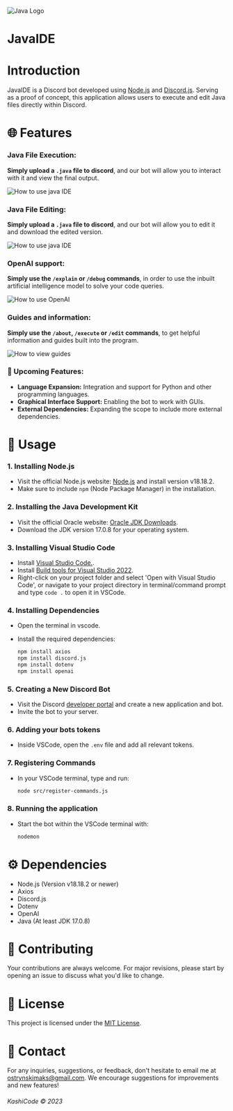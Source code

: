 ![Java Logo](https://i.imgur.com/D1Qwyww.png)

# JavaIDE

# Introduction
JavaIDE is a Discord bot developed using [Node.js](https://nodejs.org/) and [Discord.js](https://discord.js.org/). Serving as a proof of concept, this application allows users to execute and edit Java files directly within Discord.

# 🌐 Features

### Java File Execution:
**Simply upload a `.java` file to discord**, and our bot will allow you to interact with it and view the final output.


![How to use java IDE](https://i.imgur.com/qK5fL96.gif)

### Java File Editing:
**Simply upload a `.java` file to discord**, and our bot will allow you to edit it and download the edited version.

![How to use java IDE](https://i.imgur.com/v55EY8P.gif)

### OpenAI support:
**Simply use the `/explain` or `/debug` commands**, in order to use the inbuilt artificial intelligence model to solve your code queries.


![How to use OpenAI](https://i.imgur.com/eylnO76.gif)

### Guides and information:
**Simply use the `/about`, `/execute` or `/edit` commands**, to get helpful information and guides built into the program.


![How to view guides](https://i.imgur.com/YrqVxEG.gif)


### 🚀 Upcoming Features:
- **Language Expansion:** Integration and support for Python and other programming languages.
- **Graphical Interface Support:** Enabling the bot to work with GUIs.
- **External Dependencies:** Expanding the scope to include more external dependencies.

# 📌 Usage

### 1. Installing Node.js

- Visit the official Node.js website: [Node.js](https://nodejs.org/) and install version v18.18.2.
-  Make sure to include `npm` (Node Package Manager) in the installation.

### 2. Installing the Java Development Kit

- Visit the official Oracle website: [Oracle JDK Downloads](https://www.oracle.com/java/technologies/javase-jdk15-downloads.html).
- Download the JDK version 17.0.8 for your operating system.

### 3. Installing Visual Studio Code

- Install [Visual Studio Code.](https://code.visualstudio.com/).
- Install [Build tools for Visual Studio 2022](https://visualstudio.microsoft.com/downloads/?q=build+tools).
- Right-click on your project folder and select 'Open with Visual Studio Code', or navigate to your project directory in terminal/command prompt and type `code .` to open it in VSCode.

### 4. Installing Dependencies

- Open the terminal in vscode.
- Install the required dependencies:

   ```bash
   npm install axios
   npm install discord.js
   npm install dotenv
   npm install openai
   ```

### 5. Creating a New Discord Bot

- Visit the Discord [developer portal](https://discord.com/developers/applications) and create a new application and bot.
- Invite the bot to your server.


### 6. Adding your bots tokens

- Inside VSCode, open the `.env` file and add all relevant tokens.

### 7. Registering Commands

- In your VSCode terminal, type and run:
  
     ```bash
     node src/register-commands.js
     ```

### 8. Running the application

- Start the bot within the VSCode terminal with:

     ```bash
     nodemon
     ```

# ⚙ Dependencies
- Node.js (Version v18.18.2 or newer)
- Axios
- Discord.js
- Dotenv
- OpenAI
- Java (At least JDK 17.0.8)

# 📝 Contributing
Your contributions are always welcome. For major revisions, please start by opening an issue to discuss what you'd like to change.

# 📜 License
This project is licensed under the [MIT License](https://opensource.org/licenses/MIT).

# 💼 Contact
For any inquiries, suggestions, or feedback, don't hesitate to email me at [ostrynskimaks@gmail.com](mailto:ostrynskimaks@gmail.com).
We encourage suggestions for improvements and new features!

###### KashiCode © 2023








